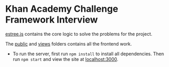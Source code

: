 # Khan Academy Challenge Framework Interview

[estree.js](https://github.com/ask616/ka-interview-2/blob/master/utils/estree.js) contains the core logic to solve the problems for the project.

The [public](https://github.com/ask616/ka-interview-2/tree/master/public) and [views](https://github.com/ask616/ka-interview-2/tree/master/views) folders contains all the frontend work.

- To run the server, first run `npm install` to install all dependencies. Then run `npm start` and view the site at [localhost:3000](http://localhost:3000).
